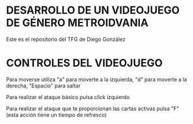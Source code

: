 # DESARROLLO DE UN VIDEOJUEGO DE GÉNERO METROIDVANIA

Este es el repositorio del TFG de Diego González

# CONTROLES DEL VIDEOJUEGO

Para moverse utiliza "a" para moverte a la izquierda, "d" para moverte a la derecha, "Espacio" para saltar

Para realizar el ataque básico pulsa click izquierdo

Para realizar el ataque que te proporcionan las cartas activas pulsa "F" (esta acción tiene un tiempo de refresco)

